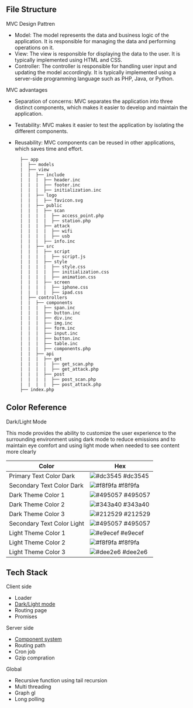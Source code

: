 ## File Structure

MVC Design Pattren

- Model: The model represents the data and business logic of the application. It is responsible for managing the data and performing operations on it.
- View: The view is responsible for displaying the data to the user. It is typically implemented using HTML and CSS.
- Controller: The controller is responsible for handling user input and updating the model accordingly. It is typically implemented using a server-side programming language such as PHP, Java, or Python.

MVC advantages
- Separation of concerns: MVC separates the application into three distinct components, which makes it easier to develop and maintain the application.
- Testability: MVC makes it easier to test the application by isolating the different components.
- Reusability: MVC components can be reused in other applications, which saves time and effort.

        ├── app
        |  ├── models
        |  ├── view
        |  |  ├── include
        |  |  |  ├── header.inc
        |  |  |  ├── footer.inc
        |  |  |  ├── initialization.inc
        |  |  ├── logo
        |  |  |  ├── favicon.svg
        |  |  ├── public
        |  |  |  ├── scan
        |  |  |  |  ├── access_point.php
        |  |  |  |  ├── station.php
        |  |  |  ├── attack
        |  |  |  |  ├── wifi
        |  |  |  |  ├── usb
        |  |  |  ├── info.inc
        |  |  ├── src
        |  |  |  ├── script
        |  |  |  |  ├── script.js
        |  |  |  ├── style	
        |  |  |  |  ├── style.css
        |  |  |  |  ├── initialization.css
        |  |  |  |  ├── animation.css
        |  |  |  ├── screen
        |  |  |  |  ├── iphone.css
        |  |  |  |  ├── ipad.css
        |  ├── controllers
        |  |  ├── components
        |  |  |  ├── span.inc
        |  |  |  ├── button.inc
        |  |  |  ├── div.inc
        |  |  |  ├── img.inc
        |  |  |  ├── form.inc
        |  |  |  ├── input.inc
        |  |  |  ├── button.inc
        |  |  |  ├── table.inc
        |  |  |  ├── components.php
        |  |  ├── api
        |  |  |  ├── get
        |  |  |  |  ├── get_scan.php
        |  |  |  |  ├── get_attack.php
        |  |  |  ├── post
        |  |  |  |  ├── post_scan.php
        |  |  |  |  ├── post_attack.php
        ├── index.php



## Color Reference

Dark/Light Mode

This mode provides the ability to customize the user experience to the surrounding environment using dark mode to reduce emissions and to maintain eye comfort and using light mode when needed to see content more clearly

| Color             | Hex                                                                |
| ----------------- | ------------------------------------------------------------------ |
| Primary Text Color Dark | ![#dc3545](https://via.placeholder.com/10/dc3545?text=+) #dc3545 |
| Secondary Text Color Dark | ![#f8f9fa](https://via.placeholder.com/10/f8f9fa?text=+) #f8f9fa |
| Dark Theme Color 1 | ![#495057](https://via.placeholder.com/10/495057?text=+) #495057 |
| Dark Theme Color 2 | ![#343a40](https://via.placeholder.com/10/343a40?text=+) #343a40 |
| Dark Theme Color 3 | ![#212529](https://via.placeholder.com/10/212529?text=+) #212529 |
| Secondary Text Color Light | ![#495057](https://via.placeholder.com/10/495057?text=+) #495057 |
| Light Theme Color 1 | ![#e9ecef](https://via.placeholder.com/10/e9ecef?text=+) #e9ecef |
| Light Theme Color 2 | ![#f8f9fa](https://via.placeholder.com/10/f8f9fa?text=+) #f8f9fa |
| Light Theme Color 3 | ![#dee2e6](https://via.placeholder.com/10/dee2e6?text=+) #dee2e6 |


## Tech Stack

Client side

- Loader
- [Dark/Light mode](documentation/dark_light_mode.md)
- Routing page
- Promises

Server side

- [Component system](documentation/component_system.md)
- Routing path
- Cron job
- Gzip compration

Global

- Recursive function using tail recursion
- Multi threading
- Graph gl
- Long polling


